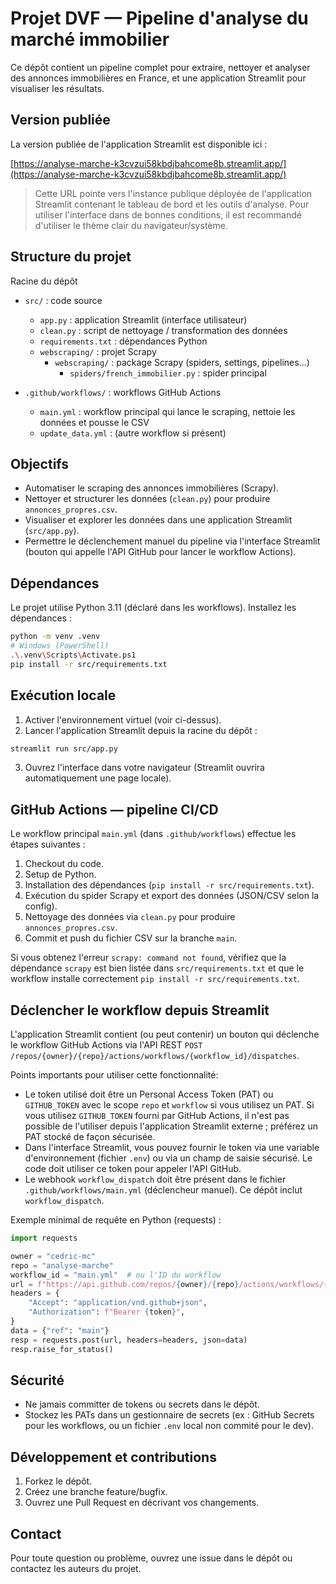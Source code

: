# Projet DVF — Pipeline d'analyse du marché immobilier

Ce dépôt contient un pipeline complet pour extraire, nettoyer et analyser des annonces immobilières en France, et une application Streamlit pour visualiser les résultats.

## Version publiée

La version publiée de l'application Streamlit est disponible ici :

[https://analyse-marche-k3cvzui58kbdjbahcome8b.streamlit.app/](https://analyse-marche-k3cvzui58kbdjbahcome8b.streamlit.app/)

> Cette URL pointe vers l'instance publique déployée de l'application Streamlit contenant le tableau de bord et les outils d'analyse. Pour utiliser l'interface dans de bonnes conditions, il est recommandé d'utiliser le thème clair du navigateur/système.

## Structure du projet

Racine du dépôt

- `src/` : code source
  - `app.py` : application Streamlit (interface utilisateur)
  - `clean.py` : script de nettoyage / transformation des données
  - `requirements.txt` : dépendances Python
  - `webscraping/` : projet Scrapy
    - `webscraping/` : package Scrapy (spiders, settings, pipelines...)
      - `spiders/french_immobilier.py` : spider principal

- `.github/workflows/` : workflows GitHub Actions
  - `main.yml` : workflow principal qui lance le scraping, nettoie les données et pousse le CSV
  - `update_data.yml` : (autre workflow si présent)

## Objectifs

- Automatiser le scraping des annonces immobilières (Scrapy).
- Nettoyer et structurer les données (`clean.py`) pour produire `annonces_propres.csv`.
- Visualiser et explorer les données dans une application Streamlit (`src/app.py`).
- Permettre le déclenchement manuel du pipeline via l'interface Streamlit (bouton qui appelle l'API GitHub pour lancer le workflow Actions).

## Dépendances

Le projet utilise Python 3.11 (déclaré dans les workflows). Installez les dépendances :

```sh
python -m venv .venv
# Windows (PowerShell)
.\.venv\Scripts\Activate.ps1
pip install -r src/requirements.txt
```

## Exécution locale

1. Activer l'environnement virtuel (voir ci-dessus).
2. Lancer l'application Streamlit depuis la racine du dépôt :

```sh
streamlit run src/app.py
```

3. Ouvrez l'interface dans votre navigateur (Streamlit ouvrira automatiquement une page locale).

## GitHub Actions — pipeline CI/CD

Le workflow principal `main.yml` (dans `.github/workflows`) effectue les étapes suivantes :

1. Checkout du code.
2. Setup de Python.
3. Installation des dépendances (`pip install -r src/requirements.txt`).
4. Exécution du spider Scrapy et export des données (JSON/CSV selon la config).
5. Nettoyage des données via `clean.py` pour produire `annonces_propres.csv`.
6. Commit et push du fichier CSV sur la branche `main`.

Si vous obtenez l'erreur `scrapy: command not found`, vérifiez que la dépendance `scrapy` est bien listée dans `src/requirements.txt` et que le workflow installe correctement `pip install -r src/requirements.txt`.

## Déclencher le workflow depuis Streamlit

L'application Streamlit contient (ou peut contenir) un bouton qui déclenche le workflow GitHub Actions via l'API REST `POST /repos/{owner}/{repo}/actions/workflows/{workflow_id}/dispatches`.

Points importants pour utiliser cette fonctionnalité:

- Le token utilisé doit être un Personal Access Token (PAT) ou `GITHUB_TOKEN` avec le scope `repo` et `workflow` si vous utilisez un PAT. Si vous utilisez `GITHUB_TOKEN` fourni par GitHub Actions, il n'est pas possible de l'utiliser depuis l'application Streamlit externe ; préférez un PAT stocké de façon sécurisée.
- Dans l'interface Streamlit, vous pouvez fournir le token via une variable d'environnement (fichier `.env`) ou via un champ de saisie sécurisé. Le code doit utiliser ce token pour appeler l'API GitHub.
- Le webhook `workflow_dispatch` doit être présent dans le fichier `.github/workflows/main.yml` (déclencheur manuel). Ce dépôt inclut `workflow_dispatch`.

Exemple minimal de requête en Python (requests) :

```py
import requests

owner = "cedric-mc"
repo = "analyse-marche"
workflow_id = "main.yml"  # ou l'ID du workflow
url = f"https://api.github.com/repos/{owner}/{repo}/actions/workflows/{workflow_id}/dispatches"
headers = {
    "Accept": "application/vnd.github+json",
    "Authorization": f"Bearer {token}",
}
data = {"ref": "main"}
resp = requests.post(url, headers=headers, json=data)
resp.raise_for_status()
```

## Sécurité

- Ne jamais committer de tokens ou secrets dans le dépôt.
- Stockez les PATs dans un gestionnaire de secrets (ex : GitHub Secrets pour les workflows, ou un fichier `.env` local non commité pour le dev).

## Développement et contributions

1. Forkez le dépôt.
2. Créez une branche feature/bugfix.
3. Ouvrez une Pull Request en décrivant vos changements.

## Contact

Pour toute question ou problème, ouvrez une issue dans le dépôt ou contactez les auteurs du projet.
